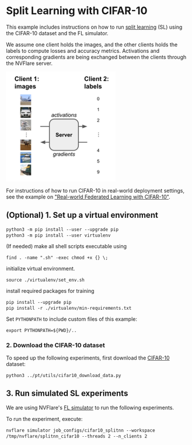 # Split Learning with CIFAR-10

This example includes instructions on how to run [split learning](https://arxiv.org/abs/1810.06060) (SL) using the CIFAR-10 dataset and the FL simulator.

We assume one client holds the images, and the other clients holds the labels to compute losses and accuracy metrics. 
Activations and corresponding gradients are being exchanged between the clients through the NVFlare server.

<img src="./figs/split_learning.svg" alt="Split learning setup" width="300"/>

For instructions of how to run CIFAR-10 in real-world deployment settings, 
see the example on ["Real-world Federated Learning with CIFAR-10"](../cifar10-real-world/README.md).

## (Optional) 1. Set up a virtual environment
```
python3 -m pip install --user --upgrade pip
python3 -m pip install --user virtualenv
```
(If needed) make all shell scripts executable using
```
find . -name ".sh" -exec chmod +x {} \;
```
initialize virtual environment.
```
source ./virtualenv/set_env.sh
```
install required packages for training
```
pip install --upgrade pip
pip install -r ./virtualenv/min-requirements.txt
```
Set `PYTHONPATH` to include custom files of this example:
```
export PYTHONPATH=${PWD}/..
```

### 2. Download the CIFAR-10 dataset 
To speed up the following experiments, first download the [CIFAR-10](https://www.cs.toronto.edu/~kriz/cifar.html) dataset:
```
python3 ../pt/utils/cifar10_download_data.py
```

## 3. Run simulated SL experiments

We are using NVFlare's [FL simulator](https://nvflare.readthedocs.io/en/latest/user_guide/fl_simulator.html) to run the following experiments. 

To run the experiment, execute:
```
nvflare simulator job_configs/cifar10_splitnn --workspace /tmp/nvflare/splitnn_cifar10 --threads 2 --n_clients 2
```
